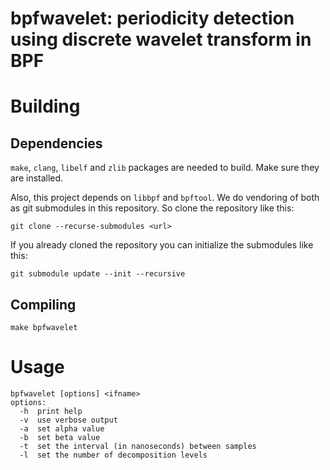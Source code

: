 # bpfwavelet: periodicity detection using discrete wavelet transform in BPF

# Building

## Dependencies

`make`, `clang`, `libelf` and `zlib` packages are needed to build. Make sure they are installed.

Also, this project depends on `libbpf` and `bpftool`. We do vendoring of both as git submodules in this repository.
So clone the repository like this:

```shell
git clone --recurse-submodules <url>
```

If you already cloned the repository you can initialize the submodules like this:

```shell
git submodule update --init --recursive
```

## Compiling

```shell
make bpfwavelet
```

# Usage

```
bpfwavelet [options] <ifname>
options:
  -h  print help
  -v  use verbose output
  -a  set alpha value
  -b  set beta value
  -t  set the interval (in nanoseconds) between samples
  -l  set the number of decomposition levels
```
